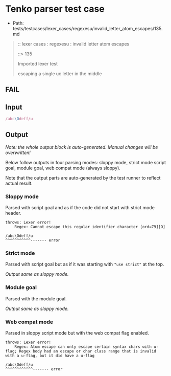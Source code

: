 # Tenko parser test case

- Path: tests/testcases/lexer_cases/regexesu/invalid_letter_atom_escapes/135.md

> :: lexer cases : regexesu : invalid letter atom escapes
>
> ::> 135
>
> Imported lexer test
>
> escaping a single uc letter in the middle

## FAIL

## Input

`````js
/abc\Odeff/u
`````

## Output

_Note: the whole output block is auto-generated. Manual changes will be overwritten!_

Below follow outputs in four parsing modes: sloppy mode, strict mode script goal, module goal, web compat mode (always sloppy).

Note that the output parts are auto-generated by the test runner to reflect actual result.

### Sloppy mode

Parsed with script goal and as if the code did not start with strict mode header.

`````
throws: Lexer error!
    Regex: Cannot escape this regular identifier character [ord=79][O]

/abc\Odeff/u
^^^^^^^^^^^------- error
`````

### Strict mode

Parsed with script goal but as if it was starting with `"use strict"` at the top.

_Output same as sloppy mode._

### Module goal

Parsed with the module goal.

_Output same as sloppy mode._

### Web compat mode

Parsed in sloppy script mode but with the web compat flag enabled.

`````
throws: Lexer error!
    Regex: Atom escape can only escape certain syntax chars with u-flag; Regex body had an escape or char class range that is invalid with a u-flag, but it did have a u-flag

/abc\Odeff/u
^^^^^^^^^^^^------- error
`````


